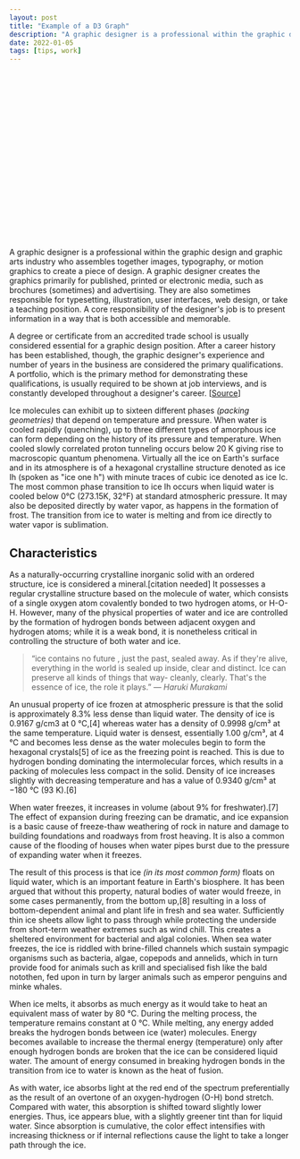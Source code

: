 ```yaml
---
layout: post
title: "Example of a D3 Graph"
description: "A graphic designer is a professional within the graphic design and graphic arts industry."
date: 2022-01-05
tags: [tips, work]
---
```


<svg id="my_dataviz" width="400" height="300"></svg>

<script src="{{site.basurl}}/d3/violin-graph.js"></script>

A graphic designer is a professional within the graphic design and graphic arts industry who assembles together images, typography, or motion graphics to create a piece of design. A graphic designer creates the graphics primarily for published, printed or electronic media, such as brochures (sometimes) and advertising. They are also sometimes responsible for typesetting, illustration, user interfaces, web design, or take a teaching position. A core responsibility of the designer's job is to present information in a way that is both accessible and memorable.

<!--more-->

A degree or certificate from an accredited trade school is usually considered essential for a graphic design position. After a career history has been established, though, the graphic designer's experience and number of years in the business are considered the primary qualifications. A portfolio, which is the primary method for demonstrating these qualifications, is usually required to be shown at job interviews, and is constantly developed throughout a designer's career. [[Source](https://en.wikipedia.org/wiki/Graphic_designer)]

Ice molecules can exhibit up to sixteen different phases _(packing geometries)_ that depend on temperature and pressure. When water is cooled rapidly (quenching), up to three different types of amorphous ice can form depending on the history of its pressure and temperature. When cooled slowly correlated proton tunneling occurs below 20 K giving rise to macroscopic quantum phenomena. Virtually all the ice on Earth's surface and in its atmosphere is of a hexagonal crystalline structure denoted as ice Ih (spoken as "ice one h") with minute traces of cubic ice denoted as ice Ic. The most common phase transition to ice Ih occurs when liquid water is cooled below 0°C (273.15K, 32°F) at standard atmospheric pressure. It may also be deposited directly by water vapor, as happens in the formation of frost. The transition from ice to water is melting and from ice directly to water vapor is sublimation.

## Characteristics

As a naturally-occurring crystalline inorganic solid with an ordered structure, ice is considered a mineral.[citation needed] It possesses a regular crystalline structure based on the molecule of water, which consists of a single oxygen atom covalently bonded to two hydrogen atoms, or H-O-H. However, many of the physical properties of water and ice are controlled by the formation of hydrogen bonds between adjacent oxygen and hydrogen atoms; while it is a weak bond, it is nonetheless critical in controlling the structure of both water and ice.

> “ice contains no future , just the past, sealed away. As if they're alive, everything in the world is sealed up inside, clear and distinct. Ice can preserve all kinds of things that way- cleanly, clearly. That's the essence of ice, the role it plays.”
> <cite>― Haruki Murakami</cite>

An unusual property of ice frozen at atmospheric pressure is that the solid is approximately 8.3% less dense than liquid water. The density of ice is 0.9167 g/cm3 at 0 °C,[4] whereas water has a density of 0.9998 g/cm³ at the same temperature. Liquid water is densest, essentially 1.00 g/cm³, at 4 °C and becomes less dense as the water molecules begin to form the hexagonal crystals[5] of ice as the freezing point is reached. This is due to hydrogen bonding dominating the intermolecular forces, which results in a packing of molecules less compact in the solid. Density of ice increases slightly with decreasing temperature and has a value of 0.9340 g/cm³ at −180 °C (93 K).[6]

When water freezes, it increases in volume (about 9% for freshwater).[7] The effect of expansion during freezing can be dramatic, and ice expansion is a basic cause of freeze-thaw weathering of rock in nature and damage to building foundations and roadways from frost heaving. It is also a common cause of the flooding of houses when water pipes burst due to the pressure of expanding water when it freezes.

The result of this process is that ice _(in its most common form)_ floats on liquid water, which is an important feature in Earth's biosphere. It has been argued that without this property, natural bodies of water would freeze, in some cases permanently, from the bottom up,[8] resulting in a loss of bottom-dependent animal and plant life in fresh and sea water. Sufficiently thin ice sheets allow light to pass through while protecting the underside from short-term weather extremes such as wind chill. This creates a sheltered environment for bacterial and algal colonies. When sea water freezes, the ice is riddled with brine-filled channels which sustain sympagic organisms such as bacteria, algae, copepods and annelids, which in turn provide food for animals such as krill and specialised fish like the bald notothen, fed upon in turn by larger animals such as emperor penguins and minke whales.

When ice melts, it absorbs as much energy as it would take to heat an equivalent mass of water by 80 °C. During the melting process, the temperature remains constant at 0 °C. While melting, any energy added breaks the hydrogen bonds between ice (water) molecules. Energy becomes available to increase the thermal energy (temperature) only after enough hydrogen bonds are broken that the ice can be considered liquid water. The amount of energy consumed in breaking hydrogen bonds in the transition from ice to water is known as the heat of fusion.

As with water, ice absorbs light at the red end of the spectrum preferentially as the result of an overtone of an oxygen-hydrogen (O-H) bond stretch. Compared with water, this absorption is shifted toward slightly lower energies. Thus, ice appears blue, with a slightly greener tint than for liquid water. Since absorption is cumulative, the color effect intensifies with increasing thickness or if internal reflections cause the light to take a longer path through the ice.
